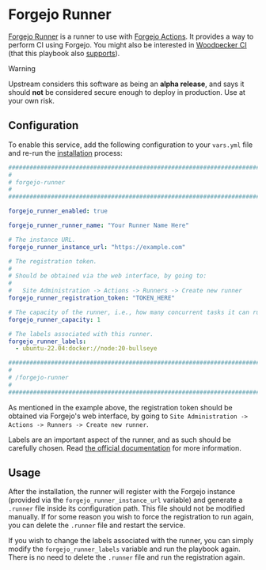 <!--
SPDX-FileCopyrightText: 2024 Sergio Durigan Junior

SPDX-License-Identifier: AGPL-3.0-or-later
-->

# Forgejo Runner

[Forgejo Runner](https://code.forgejo.org/forgejo/runner) is a runner to use with [Forgejo Actions](https://forgejo.org/docs/latest/admin/actions/). It provides a way to perform CI using Forgejo. You might also be interested in [Woodpecker CI](https://woodpecker-ci.org/) (that this playbook also [supports](woodpecker-ci.md)).

> [!WARNING]
> Upstream considers this software as being an **alpha release**, and says it should **not** be considered secure enough to deploy in production. Use at your own risk.


## Configuration

To enable this service, add the following configuration to your `vars.yml` file and re-run the [installation](../installing.md) process:

```yaml
########################################################################
#                                                                      #
# forgejo-runner                                                       #
#                                                                      #
########################################################################

forgejo_runner_enabled: true

forgejo_runner_runner_name: "Your Runner Name Here"

# The instance URL.
forgejo_runner_instance_url: "https://example.com"

# The registration token.
#
# Should be obtained via the web interface, by going to:
#
#   Site Administration -> Actions -> Runners -> Create new runner
forgejo_runner_registration_token: "TOKEN_HERE"

# The capacity of the runner, i.e., how many concurrent tasks it can run.
forgejo_runner_capacity: 1

# The labels associated with this runner.
forgejo_runner_labels:
  - ubuntu-22.04:docker://node:20-bullseye

########################################################################
#                                                                      #
# /forgejo-runner                                                      #
#                                                                      #
########################################################################
```

As mentioned in the example above, the registration token should be obtained via Forgejo's web interface, by going to `Site Administration -> Actions -> Runners -> Create new runner`.

Labels are an important aspect of the runner, and as such should be carefully chosen. Read [the official documentation](https://forgejo.org/docs/latest/admin/actions/#labels-and-runs-on) for more information.


## Usage

After the installation, the runner will register with the Forgejo instance (provided via the `forgejo_runner_instance_url` variable) and generate a `.runner` file inside its configuration path. This file should not be modified manually. If for some reason you wish to force the registration to run again, you can delete the `.runner` file and restart the service.

If you wish to change the labels associated with the runner, you can simply modify the `forgejo_runner_labels` variable and run the playbook again. There is no need to delete the `.runner` file and run the registration again.
